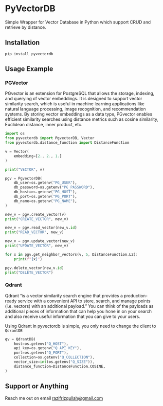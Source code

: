 # PyVectorDB

Simple Wrapper for Vector Database in Python which support CRUD and retrieve by distance.

## Installation 

    pip install pyvectordb

## Usage Example

### PGVector

PGvector is an extension for PostgreSQL that allows the storage, indexing, and querying of vector embeddings. It is designed to support vector similarity search, which is useful in machine learning applications like natural language processing, image recognition, and recommendation systems. By storing vector embeddings as a data type, PGvector enables efficient similarity searches using distance metrics such as cosine similarity, Euclidean distance, inner product, etc.

```py
import os
from pyvectordb import PgvectorDB, Vector
from pyvectordb.distance_function import DistanceFunction

v = Vector(
    embedding=[2., 2., 1.]
)

print("VECTOR", v)

pgv = PgvectorDB(
    db_user=os.getenv("PG_USER"),
    db_password=os.getenv("PG_PASSWORD"),
    db_host=os.getenv("PG_HOST"),
    db_port=os.getenv("PG_PORT"),
    db_name=os.getenv("PG_NAME"),
)

new_v = pgv.create_vector(v)
print("CREATE_VECTOR", new_v)

new_v = pgv.read_vector(new_v.id)
print("READ_VECTOR", new_v)

new_v = pgv.update_vector(new_v)
print("UPDATE_VECTOR", new_v)

for x in pgv.get_neighbor_vectors(v, 5, DistanceFunction.L2):
    print(f"{x}")

pgv.delete_vector(new_v.id)
print("DELETE_VECTOR")
```

### Qdrant

Qdrant “is a vector similarity search engine that provides a production-ready service with a convenient API to store, search, and manage points (i.e. vectors) with an additional payload.” You can think of the payloads as additional pieces of information that can help you hone in on your search and also receive useful information that you can give to your users.

Using Qdrant in pyvectordb is simple, you only need to change the client to `QdrantDB`

```py
qv = QdrantDB(
    host=os.getenv("Q_HOST"),
    api_key=os.getenv("Q_API_KEY"),
    port=os.getenv("Q_PORT"),
    collection=os.getenv("Q_COLLECTION"),
    vector_size=int(os.getenv("Q_SIZE")),
    distance_function=DistanceFunction.COSINE,
)
```

## Support or Anything

Reach me out on email razifrizqullah@gmail.com